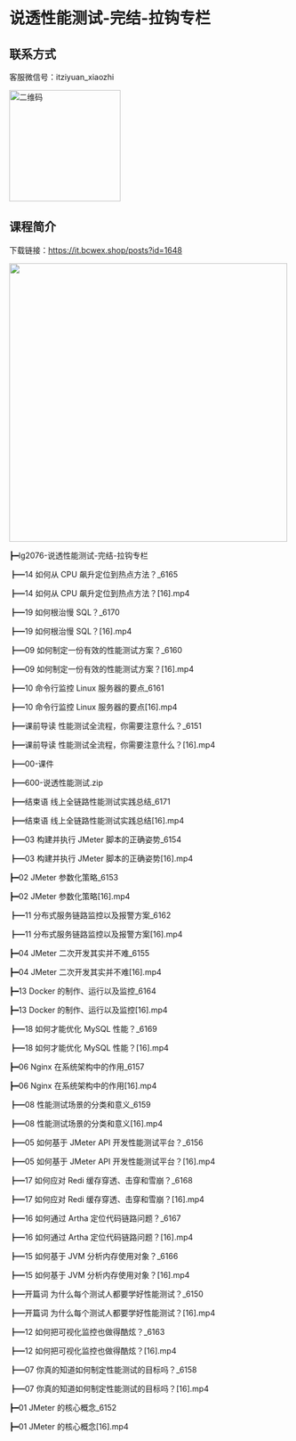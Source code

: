 # 说透性能测试-完结-拉钩专栏

## 联系方式

客服微信号：itziyuan_xiaozhi

<img src="https://ziyuanyun.oss-cn-guangzhou.aliyuncs.com/common/20240614073449/666b82192834a.jpg" width="200" height="200" alt="二维码">

## 课程简介

下载链接：https://it.bcwex.shop/posts?id=1648

<img src="https://ziyuanyun.oss-cn-guangzhou.aliyuncs.com/yun/20240515183459/66448fd33bf25.jpg" width="500" alt="">

  ┣━lg2076-说透性能测试-完结-拉钩专栏

 ┣━14 如何从 CPU 飙升定位到热点方法？_6165

 ┣━14 如何从 CPU 飙升定位到热点方法？[16].mp4

 ┣━19 如何根治慢 SQL？_6170

 ┣━19 如何根治慢 SQL？[16].mp4

 ┣━09 如何制定一份有效的性能测试方案？_6160

 ┣━09 如何制定一份有效的性能测试方案？[16].mp4

 ┣━10 命令行监控 Linux 服务器的要点_6161

 ┣━10 命令行监控 Linux 服务器的要点[16].mp4

 ┣━课前导读 性能测试全流程，你需要注意什么？_6151

 ┣━课前导读 性能测试全流程，你需要注意什么？[16].mp4

 ┣━00-课件

 ┣━600-说透性能测试.zip

 ┣━结束语 线上全链路性能测试实践总结_6171

 ┣━结束语 线上全链路性能测试实践总结[16].mp4

 ┣━03 构建并执行 JMeter 脚本的正确姿势_6154

 ┣━03 构建并执行 JMeter 脚本的正确姿势[16].mp4

 ┣━02 JMeter 参数化策略_6153

 ┣━02 JMeter 参数化策略[16].mp4

 ┣━11 分布式服务链路监控以及报警方案_6162

 ┣━11 分布式服务链路监控以及报警方案[16].mp4

 ┣━04 JMeter 二次开发其实并不难_6155

 ┣━04 JMeter 二次开发其实并不难[16].mp4

 ┣━13 Docker 的制作、运行以及监控_6164

 ┣━13 Docker 的制作、运行以及监控[16].mp4

 ┣━18 如何才能优化 MySQL 性能？_6169

 ┣━18 如何才能优化 MySQL 性能？[16].mp4

 ┣━06 Nginx 在系统架构中的作用_6157

 ┣━06 Nginx 在系统架构中的作用[16].mp4

 ┣━08 性能测试场景的分类和意义_6159

 ┣━08 性能测试场景的分类和意义[16].mp4

 ┣━05 如何基于 JMeter API 开发性能测试平台？_6156

 ┣━05 如何基于 JMeter API 开发性能测试平台？[16].mp4

 ┣━17 如何应对 Redi 缓存穿透、击穿和雪崩？_6168

 ┣━17 如何应对 Redi 缓存穿透、击穿和雪崩？[16].mp4

 ┣━16 如何通过 Artha 定位代码链路问题？_6167

 ┣━16 如何通过 Artha 定位代码链路问题？[16].mp4

 ┣━15 如何基于 JVM 分析内存使用对象？_6166

 ┣━15 如何基于 JVM 分析内存使用对象？[16].mp4

 ┣━开篇词 为什么每个测试人都要学好性能测试？_6150

 ┣━开篇词 为什么每个测试人都要学好性能测试？[16].mp4

 ┣━12 如何把可视化监控也做得酷炫？_6163

 ┣━12 如何把可视化监控也做得酷炫？[16].mp4

 ┣━07 你真的知道如何制定性能测试的目标吗？_6158

 ┣━07 你真的知道如何制定性能测试的目标吗？[16].mp4

 ┣━01 JMeter 的核心概念_6152

 ┣━01 JMeter 的核心概念[16].mp4

  